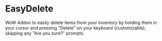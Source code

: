 # EasyDelete
WoW Addon to easily delete items from your inventory by holding them in your cursor and pressing "Delete" on your keyboard (customizable), skipping any "Are you sure?" prompts.
